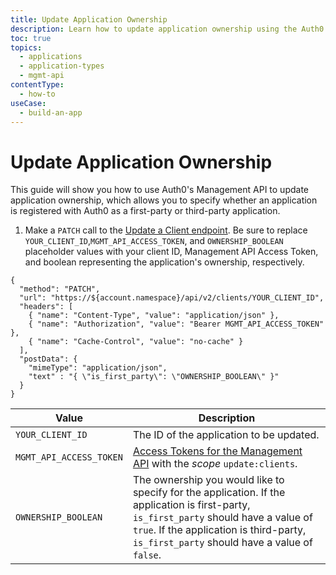 ```yaml
---
title: Update Application Ownership
description: Learn how to update application ownership using the Auth0 Management API. This will let you specify whether an application is registered with Auth0 as a first-party or third-party application.
toc: true
topics:
  - applications
  - application-types
  - mgmt-api
contentType: 
  - how-to
useCase:
  - build-an-app
---
```

# Update Application Ownership

This guide will show you how to use Auth0's Management API to update application ownership, which allows you to specify whether an application is registered with Auth0 as a first-party or third-party application.

1. Make a `PATCH` call to the [Update a Client endpoint](/api/management/v2#!/Clients/patch_clients_by_id). Be sure to replace `YOUR_CLIENT_ID`,`MGMT_API_ACCESS_TOKEN`, and `OWNERSHIP_BOOLEAN` placeholder values with your client ID, Management API Access Token, and boolean representing the application's ownership, respectively.

```har
{
  "method": "PATCH",
  "url": "https://${account.namespace}/api/v2/clients/YOUR_CLIENT_ID",
  "headers": [
    { "name": "Content-Type", "value": "application/json" },
    { "name": "Authorization", "value": "Bearer MGMT_API_ACCESS_TOKEN" },
    { "name": "Cache-Control", "value": "no-cache" }
  ],
  "postData": {
    "mimeType": "application/json",
    "text" : "{ \"is_first_party\": \"OWNERSHIP_BOOLEAN\" }"
  }
}
```

| Value | Description |
| - | - |
| `YOUR_CLIENT_ID` | Τhe ID of the application to be updated. |
| `MGMT_API_ACCESS_TOKEN` | [Access Tokens for the Management API](/api/management/v2/tokens) with the <dfn data-key="scope">scope</dfn> `update:clients`. |
| `OWNERSHIP_BOOLEAN` | The ownership you would like to specify for the application. If the application is first-party, `is_first_party` should have a value of `true`. If the application is third-party, `is_first_party` should have a value of `false`. |
